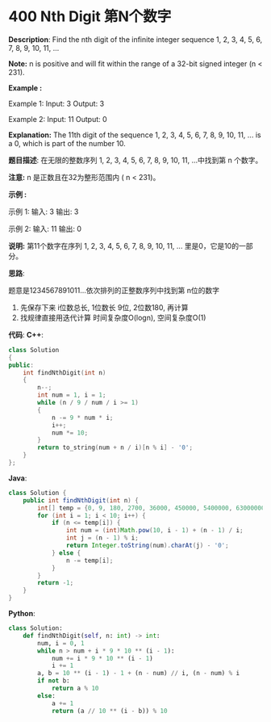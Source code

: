 # 400 Nth Digit 第N个数字

__Description__:
Find the nth digit of the infinite integer sequence 1, 2, 3, 4, 5, 6, 7, 8, 9, 10, 11, ...

__Note:__
n is positive and will fit within the range of a 32-bit signed integer (n < 231).

**Example :**

Example 1:
Input:
3
Output:
3

Example 2:
Input:
11
Output:
0

__Explanation:__
The 11th digit of the sequence 1, 2, 3, 4, 5, 6, 7, 8, 9, 10, 11, ... is a 0, which is part of the number 10.

__题目描述__:
在无限的整数序列 1, 2, 3, 4, 5, 6, 7, 8, 9, 10, 11, ...中找到第 n 个数字。

__注意:__
n 是正数且在32为整形范围内 ( n < 231)。

**示例 :**

示例 1:
输入:
3
输出:
3

示例 2:
输入:
11
输出:
0

__说明:__
第11个数字在序列 1, 2, 3, 4, 5, 6, 7, 8, 9, 10, 11, ... 里是0，它是10的一部分。

__思路__:

题意是1234567891011...依次排列的正整数序列中找到第 n位的数字

1. 先保存下来 i位数总长, 1位数长 9位, 2位数180, 再计算
2. 找规律直接用迭代计算
时间复杂度O(logn), 空间复杂度O(1)

__代码__:
__C++__:

```C++
class Solution 
{
public:
    int findNthDigit(int n) 
    {
        n--;
        int num = 1, i = 1;
        while (n / 9 / num / i >= 1) 
        {
            n -= 9 * num * i;
            i++;
            num *= 10;
        }
        return to_string(num + n / i)[n % i] - '0';
    }
};
```

__Java__:

```Java
class Solution {
    public int findNthDigit(int n) {
        int[] temp = {0, 9, 180, 2700, 36000, 450000, 5400000, 63000000, 720000000, 2147483647};
        for (int i = 1; i < 10; i++) {
            if (n <= temp[i]) {
                int num = (int)Math.pow(10, i - 1) + (n - 1) / i;
                int j = (n - 1) % i;
                return Integer.toString(num).charAt(j) - '0';
            } else {
                n -= temp[i];
            }
        }
        return -1;
    }
}
```

__Python__:

```Python
class Solution:
    def findNthDigit(self, n: int) -> int:
        num, i = 0, 1
        while n > num + i * 9 * 10 ** (i - 1):
            num += i * 9 * 10 ** (i - 1)
            i += 1
        a, b = 10 ** (i - 1) - 1 + (n - num) // i, (n - num) % i
        if not b:
            return a % 10
        else:
            a += 1
            return (a // 10 ** (i - b)) % 10
```
